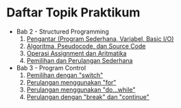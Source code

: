 # Daftar Topik Praktikum

-   Bab 2 - Structured Programming
    1. [Pengantar (Program Sederhana, Variabel, Basic I/O)](Bab2-StructuredProgramming/1-PengantarProgramSederhanaVariabel.md)
    2. [Algoritma, Pseudocode, dan Source Code](Bab2-StructuredProgramming/2-AlgoritmaPseudocodeSourcecode.md)
    3. [Operasi Assignment dan Aritmatika](Bab2-StructuredProgramming/3-OperasiAssignmentDanAritmatika.md)
    4. [Pemilihan dan Perulangan Sederhana](Bab2-StructuredProgramming/4-PemilihanPerulangan.md)
-   Bab 3 - Program Control
    1. [Pemilihan dengan "switch"](Bab3-ProgramControl/1-PemilihanDenganSwitch.md)
    2. [Perulangan menggunakan "for"](#)
    3. [Perulangan menggunakan "do...while"](#)
    4. [Perulangan dengan "break" dan "continue"](#)
